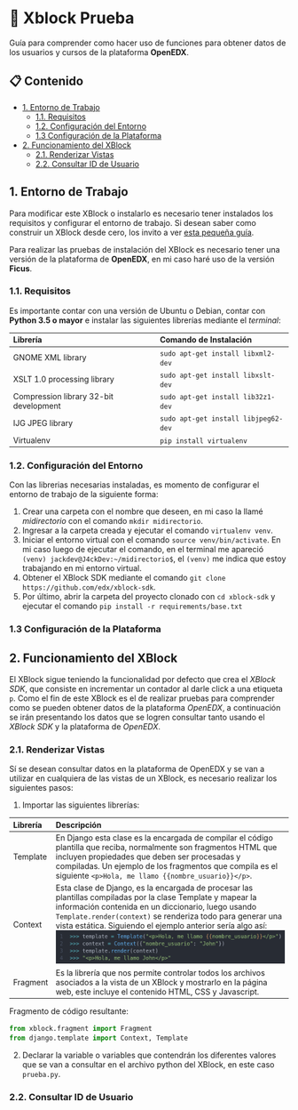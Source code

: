 # :scroll: Xblock Prueba <!-- omit in toc -->

Guía para comprender como hacer uso de funciones para obtener datos de los usuarios y cursos de la plataforma **OpenEDX**.

## :clipboard: Contenido <!-- omit in toc -->

- [1. Entorno de Trabajo](#1-entorno-de-trabajo)
  - [1.1. Requisitos](#11-requisitos)
  - [1.2. Configuración del Entorno](#12-configuración-del-entorno)
  - [1.3  Configuración de la Plataforma](#13--configuración-de-la-plataforma)
- [2. Funcionamiento del XBlock](#2-funcionamiento-del-xblock)
  - [2.1. Renderizar Vistas](#21-renderizar-vistas)
  - [2.2. Consultar ID de Usuario](#22-consultar-id-de-usuario)

## 1. Entorno de Trabajo

Para modificar este XBlock o instalarlo es necesario tener instalados los requisitos y configurar el entorno de trabajo. Si desean saber como construir un XBlock desde cero, los invito a ver [esta pequeña guía](https://github.com/J4ckDev/MyXblock).

Para realizar las pruebas de instalación del XBlock es necesario tener una versión de la plataforma de **OpenEDX**, en mi caso haré uso de la versión **Ficus**.

### 1.1. Requisitos

Es importante contar con una versión de Ubuntu o Debian, contar con **Python 3.5 o mayor** e instalar las siguientes librerías mediante el *terminal*:

| Librería                               | Comando de Instalación               |
| :------------------------------------- | :----------------------------------- |
| GNOME XML library                      | `sudo apt-get install libxml2-dev`   |
| XSLT 1.0 processing library            | `sudo apt-get install libxslt-dev`   |
| Compression library 32-bit development | `sudo apt-get install lib32z1-dev`   |
| IJG JPEG library                       | `sudo apt-get install libjpeg62-dev` |
| Virtualenv                             | `pip install virtualenv`             |
### 1.2. Configuración del Entorno

Con las librerias necesarias instaladas, es momento de configurar el entorno de trabajo de la siguiente forma:

1. Crear una carpeta con el nombre que deseen, en mi caso la llamé *midirectorio* con el comando `mkdir midirectorio`.
2. Ingresar a la carpeta creada y ejecutar el comando `virtualenv venv`.
3. Iniciar el entorno virtual con el comando `source venv/bin/activate`. En mi caso luego de ejecutar el comando, en el terminal me apareció `(venv) jackdev@J4ckDev:~/midirectorio$`, el `(venv)` me indica que estoy trabajando en mi entorno virtual.
4. Obtener el XBlock SDK mediante el comando `git clone https://github.com/edx/xblock-sdk`.
5. Por último, abrir la carpeta del proyecto clonado con `cd xblock-sdk` y ejecutar el comando `pip install -r requirements/base.txt` 

### 1.3  Configuración de la Plataforma
## 2. Funcionamiento del XBlock

El XBlock sigue teniendo la funcionalidad por defecto que crea el *XBlock SDK*, que consiste en incrementar un contador al darle click a una etiqueta `p`. Como el fin de este XBlock es el de realizar pruebas para comprender como se pueden obtener datos de la plataforma *OpenEDX*, a continuación se irán presentando los datos que se logren consultar tanto usando el *XBlock SDK* y la plataforma de *OpenEDX*.

### 2.1. Renderizar Vistas

Sí se desean consultar datos en la plataforma de OpenEDX y se van a utilizar en cualquiera de las vistas de un XBlock, es necesario realizar los siguientes pasos:

1. Importar las siguientes librerías:
   
  | Librería | Descripción | 
  | :------------------------------------- | :----------------------------------- |
  | Template | En Django esta clase es la encargada de compilar el código plantilla que reciba, normalmente son fragmentos HTML que incluyen propiedades que deben ser procesadas y compiladas. Un ejemplo de los fragmentos que compila es el siguiente `<p>Hola, me llamo {{nombre_usuario}}</p>`.  |
  | Context | Esta clase de Django, es la encargada de procesar las plantillas compiladas por la clase Template y mapear la información contenida en un diccionario, luego usando `Template.render(context)` se renderiza todo para generar una vista estática. Siguiendo el ejemplo anterior sería algo así:<img src="./images/example.png" alt="Ejemplo de código"> |
  | Fragment | Es la librería que nos permite controlar todos los archivos asociados a la vista de un XBlock y mostrarlo en la página web, este incluye el contenido HTML, CSS y Javascript.|

  Fragmento de código resultante:

  ```python
  from xblock.fragment import Fragment
  from django.template import Context, Template
  ```

2. Declarar la variable o variables que contendrán los diferentes valores que se van a consultar en el archivo python del XBlock, en este caso `prueba.py`.

### 2.2. Consultar ID de Usuario